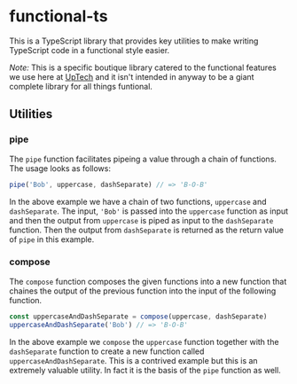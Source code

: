 # functional-ts

This is a TypeScript library that provides key utilities to make writing TypeScript code in a functional style easier.

*Note:* This is a specific boutique library catered to the functional features we use here at [UpTech][] and it isn't intended in anyway to be a giant complete library for all things funtional.

## Utilities

### pipe

The `pipe` function facilitates pipeing a value through a chain of functions. The usage looks as follows:

```TypeScript
pipe('Bob', uppercase, dashSeparate) // => 'B-O-B'
```

In the above example we have a chain of two functions, `uppercase` and `dashSeparate`. The input, `'Bob'` is passed into the `uppercase` function as input and then the output from `uppercase` is piped as input to the `dashSeparate` function. Then the output from `dashSeparate` is returned as the return value of `pipe` in this example.

### compose

The `compose` function composes the given functions into a new function that chaines the output of the previous function into the input of the following function.

```TypeScript
const uppercaseAndDashSeparate = compose(uppercase, dashSeparate)
uppercaseAndDashSeparate('Bob') // => 'B-O-B'
```

In the above example we `compose` the `uppercase` function together with the `dashSeparate` function to create a new function called `uppercaseAndDashSeparate`. This is a contrived example but this is an extremely valuable utility. In fact it is the basis of the `pipe` function as well.

[UpTech]: https://upte.ch

